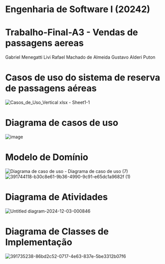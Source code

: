 # Engenharia de Software I (20242)
# Trabalho-Final-A3 - Vendas de passagens aereas

Gabriel Menegatti Livi
Rafael Machado de Almeida
Gustavo Alderi Puton

# Casos de uso do sistema de reserva de passagens aéreas


![Casos_de_Uso_Vertical xlsx - Sheet1-1](https://github.com/user-attachments/assets/33a97bf7-e7f3-4f19-b7d3-2c4f0d089f81)





# Diagrama de casos de uso


![image](https://github.com/user-attachments/assets/f992b55c-82c1-4ca3-a28d-9a8757b28d71)




# Modelo de Domínio

![Diagrama de caso de uso - Diagrama de caso de uso (7)](https://github.com/user-attachments/assets/2dc3fc8a-21bf-4f61-961f-80e00726e79e)
![391744118-b30c8e61-9b36-4990-9c91-e65dc1a9682f (1)](https://github.com/user-attachments/assets/d1078bf4-7b9d-4708-8da0-5445097cf675)





# Diagrama de Atividades



![Untitled diagram-2024-12-03-000846](https://github.com/user-attachments/assets/c8040f09-8bb2-4354-9782-fc788b90c3a8)



# Diagrama de Classes de Implementação





![391735238-86bd2c52-0717-4e63-837e-5be3312b07f6](https://github.com/user-attachments/assets/8667368f-f5fe-4c2c-9c4d-4d9ffda3149e)









